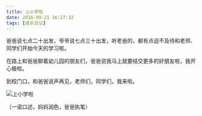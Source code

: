 ```yaml
---
title: 上小学啦
date: 2016-09-21 16:27:32
tags: [成长日记]
---
```


爸爸说七点二十出发，爷爷说七点三十出发，听老爸的，都有点迫不及待和老师、同学们开始今天的学习啦。

在路上和爸爸聊着幼儿园的朋友们，爸爸说我马上就要结交更多的好朋友啦，我开心极啦。

到校门口，和爸爸说声再见，老师们，同学们，我来啦。

![上小学啦](https://whqet.github.io/lovelyGirl/images/001.jpg "上小学啦")

（一诺口述，妈妈润色，爸爸执笔）